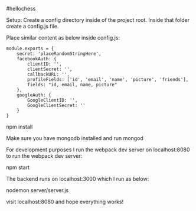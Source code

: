 #hellochess

Setup:
Create a config directory inside of the project root. Inside that folder create a config.js file.

Place similar content as below inside config.js:

    module.exports = {
        secret: 'placeRandomStringHere',
        facebookAuth: {
            clientID: '',
            clientSecret: '',
            callbackURL: '',
            profileFields: ['id', 'email', 'name', 'picture', 'friends'],
            fields: "id, email, name, picture"
        },
        googleAuth: {
            GoogleClientID: '',
            GoogleClientSecret: ''
        }
    }

npm install


Make sure you have mongodb installed and run
mongod

For development purposes I run the webpack dev server on localhost:8080
to run the webpack dev server:

npm start

The backend runs on localhost:3000 which I run as below:

nodemon server/server.js

visit localhost:8080 and hope everything works!

